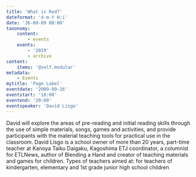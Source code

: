 ```yaml
---
title: 'What is Red?'
dateformat: 'd-m-Y H:i'
date: '26-09-09 00:00'
taxonomy:
    content:
        - events
    events:
        - '2019'
        - archive
content:
    items: '@self.modular'
metadata:
    - Events
mytitle: 'Page Label'
eventdate: '2009-09-26'
eventstart: '18:00'
eventend: '20:00'
eventspeaker: 'David Lisgo'
---
```


David will explore the areas of pre-reading and initial reading skills through the use of simple materials, songs, games and activities, and provide participants with the material teaching tools for practical use in the classroom.
David Lisgo is a school owner of more than 20 years, part-time teacher at Kanoya Taiku Daigaku, Kagoshima ETJ coordinator, a columnist for ETLNews, author of Blending a Hand and creator of teaching materials and games for children. Types of teachers aimed at: for teachers of kindergarten, elementary and 1st grade junior high school children

